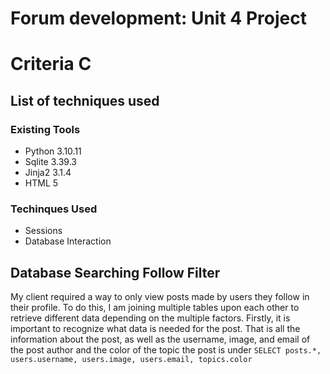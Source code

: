 # Forum development: Unit 4 Project
# Criteria C
## List of techniques used
### Existing Tools
- Python 3.10.11
- Sqlite 3.39.3
- Jinja2 3.1.4
- HTML 5

### Techinques Used
- Sessions
- Database Interaction

## Database Searching Follow Filter
My client required a way to only view posts made by users they follow in their profile. To do this, I am joining multiple tables upon each other to retrieve different data depending on the multiple factors. Firstly, it is important to recognize what data is needed for the post. That is all the information about the post, as well as the username, image, and email of the post author and the color of the topic the post is under ``` SELECT posts.*, users.username, users.image, users.email, topics.color ```
